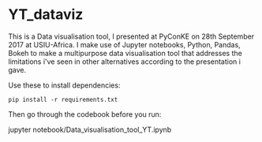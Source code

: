 # YT_dataviz
This is a Data visualisation tool, I presented at PyConKE on 28th September 2017 at USIU-Africa. I make use of Jupyter notebooks, Python, Pandas, Bokeh to make a multipurpose data visualisation tool that addresses the limitations i've seen in other alternatives according to the presentation i gave.

Use these to install dependencies:

`pip install -r requirements.txt`

Then go through the codebook before you run:

jupyter notebook/Data_visualisation_tool_YT.ipynb